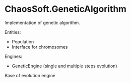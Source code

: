 # ChaosSoft.GeneticAlgorithm

Implementation of genetic algorithm.

Entities:
* Population
* Interface for chromosomes

Engines:
* GeneticEngine (single and multiple steps evolution)

Base of evolution engine